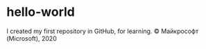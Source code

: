# hello-world

I created my first repository in GitHub, for learning.
© Майкрософт (Microsoft), 2020

